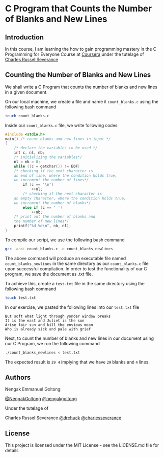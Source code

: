 # C Program that Counts the Number of Blanks and New Lines

## Introduction
In this course, I am learning the how to gain programming mastery in the C Programming for Everyone Course at [Coursera](https://www.coursera.org/) under the tutelage of [Charles Russel Severance](http://www.dr-chuck.com/)

## Counting the Number of Blanks and New Lines
We shall write a C Program that counts the number of blanks and new lines in a given document.

On our local machine, we create a file and name it `count_blanks.c` using the following bash command
```bash
touch count_blanks.c
```
Inside our `count_blanks.c` file, we write following codes
```C
#include <stdio.h>
main() /* count blanks and new lines in input */
{
    /* declare the variables to be used */
    int c, nl, nb;
    /* initializing the variables*/
    nl = nb = 0;
    while ((c = getchar()) != EOF)
    /* checking if the next character is
    an end of line, where the condition holds true,
    we increment the number of lines*/
        if (c == '\n')
            ++nl;
        /* checking if the next character is
    an empty character, where the condition holds true,
    we increment the number of blanks*/
        else if (c == ' ')
            ++nb;
    /* print out the number of blanks and 
    the number of new lines*/
    printf("%d %d\n", nb, nl);
}
```

To compile our script, we use the following bash command
```bash
gcc -ansi count_blanks.c -o count_blanks_newlines
```
The above command will produce an executable file named `count_blanks_newlines` in the same directory as our `count_blanks.c` file upon successful compilation. In order to test the functionality of our C program, we save the document as .txt file.

To achieve this, create a `test.txt` file in the same directory using the following bash command
```bash
touch test.txt
```

In our exercise, we pasted the following lines into our `test.txt` file
```
But soft what light through yonder window breaks
It is the east and Juliet is the sun
Arise fair sun and kill the envious moon
Who is already sick and pale with grief

```

Next, to count the number of blanks and new lines in our document using our C Program, we run the following command
```bash
./count_blanks_newlines < test.txt
```
The expected result is `29 4` implying that we have `29` blanks and `4` lines.

## Authors
Nengak Emmanuel Goltong 

[@NengakGoltong](https://twitter.com/nengakgoltong) 
[@nengakgoltong](https://www.linkedin.com/in/nengak-goltong-81009b200)

Under the tutelage of 

Charles Russel Severance
[@drchuck](https://twitter.com/drchuck)
[@charlesseverance](https://www.linkedin.com/in/charlesseverance)

## License
This project is licensed under the MIT License - see the LICENSE.md file for details